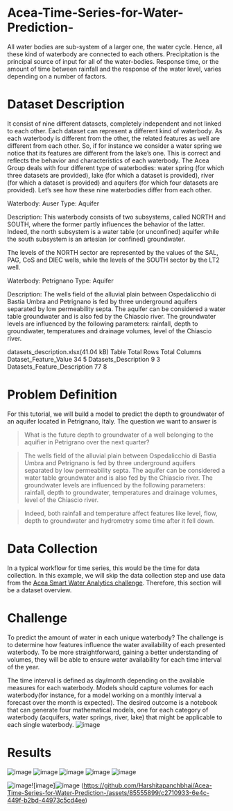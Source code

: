 # Acea-Time-Series-for-Water-Prediction-
All water bodies  are sub-system of a larger one, the water cycle.   Hence, all these kind of waterbody are connected to each others.  Precipitation is the principal source of input for all of the water-bodies.   Response time, or the amount of time between rainfall and the response of the water level, varies depending on a number of factors.
# Dataset Description
It consist of  nine different datasets, completely independent and not linked to each other. Each dataset can represent a different kind of waterbody. As each waterbody is different from the other, the related features as well are different from each other. So, if for instance we consider a water spring we notice that its features are different from the lake’s one. This is correct and reflects the behavior and characteristics of each waterbody. The Acea Group deals with four different type of waterbodies: water spring (for which three datasets are provided), lake (for which a dataset is provided), river (for which a dataset is provided) and aquifers (for which four datasets are provided).
Let’s see how these nine waterbodies differ from each other.

Waterbody: Auser
Type: Aquifer

Description: This waterbody consists of two subsystems, called NORTH and SOUTH, where the former partly influences the behavior of the latter. Indeed, the north subsystem is a water table (or unconfined) aquifer while the south subsystem is an artesian (or confined) groundwater.

The levels of the NORTH sector are represented by the values of the SAL, PAG, CoS and DIEC wells, while the levels of the SOUTH sector by the LT2 well.

Waterbody: Petrignano
Type: Aquifer

Description: The wells field of the alluvial plain between Ospedalicchio di Bastia Umbra and Petrignano is fed by three underground aquifers separated by low permeability septa. The aquifer can be considered a water table groundwater and is also fed by the Chiascio river. The groundwater levels are influenced by the following parameters: rainfall, depth to groundwater, temperatures and drainage volumes, level of the Chiascio river.

datasets_description.xlsx(41.04 kB)
Table	Total Rows	Total Columns
Dataset_Feature_Value	34	5
Datasets_Description	9	3
Datasets_Feature_Description	77	8

# Problem Definition
For this tutorial, we will build a model to predict the depth to groundwater of an aquifer located in Petrignano, Italy. The question we want to answer is
> What is the future depth to groundwater of a well belonging to the aquifier in Petrigrano over the next quarter?

> The wells field of the alluvial plain between Ospedalicchio di Bastia Umbra and Petrignano is fed by three underground aquifers separated by low permeability septa. The aquifer can be considered a water table groundwater and is also fed by the Chiascio river. The groundwater levels are influenced by the following parameters: rainfall, depth to groundwater, temperatures and drainage volumes, level of the Chiascio river.

> Indeed, both rainfall and temperature affect features like level, flow, depth to groundwater and hydrometry some time after it fell down. 

# Data Collection 
In a typical workflow for time series, this would be the time for data collection. In this example, we will skip the data collection step and use data from the [Acea Smart Water Analytics challenge](https://www.kaggle.com/c/acea-water-prediction/). Therefore, this section will be a dataset overview. 
# Challenge
To predict the amount of water in each unique waterbody? The challenge is to determine how features influence the water availability of each presented waterbody. To be more straightforward, gaining a better understanding of volumes, they will be able to ensure water availability for each time interval of the year.

The time interval is defined as day/month depending on the available measures for each waterbody. Models should capture volumes for each waterbody(for instance, for a model working on a monthly interval a forecast over the month is expected).
The desired outcome is a notebook that can generate four mathematical models, one for each category of waterbody (acquifers, water springs, river, lake) that might be applicable to each single waterbody.
![image](https://github.com/Harshitapanchbhai/Acea-Time-Series-for-Water-Prediction-/assets/85555899/c615aa8d-7167-44d1-8d60-3400e808505e)

# Results 

![image](https://github.com/Harshitapanchbhai/Acea-Time-Series-for-Water-Prediction-/assets/85555899/7e13e4c2-3c71-48c9-9be1-408bb165c5c7)
![image](https://github.com/Harshitapanchbhai/Acea-Time-Series-for-Water-Prediction-/assets/85555899/19322331-de48-468a-90d4-9df24adbe992)
![image](https://github.com/Harshitapanchbhai/Acea-Time-Series-for-Water-Prediction-/assets/85555899/8985a42e-0c84-4424-8839-99950c91c458)
![image](https://github.com/Harshitapanchbhai/Acea-Time-Series-for-Water-Prediction-/assets/85555899/20379b46-4a25-49ab-8f0c-83436c44504f)
![image](https://github.com/Harshitapanchbhai/Acea-Time-Series-for-Water-Prediction-/assets/85555899/9a94076a-82f8-4183-bcc0-e8b7d0667c7f)

![image](https://github.com/Harshitapanchbhai/Acea-Time-Series-for-Water-Prediction-/assets/85555899/19476859-5ed7-48d4-a7e7-4c263101b283)![image]![image](https://github.com/Harshitapanchbhai/Acea-Time-Series-for-Water-Prediction-/assets/85555899/f2a51fa8-1496-4dca-bb5f-2d4a19c98fe9)
(https://github.com/Harshitapanchbhai/Acea-Time-Series-for-Water-Prediction-/assets/85555899/c2710933-6e4c-449f-b2bd-44973c5cd4ee)







